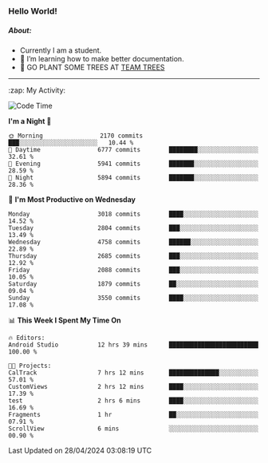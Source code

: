 ### Hello World!

##### About:
- Currently I am a student.
- 🌱 I’m learning how to make better documentation.
- 🌱 GO PLANT SOME TREES AT [TEAM TREES](https://teamtrees.org/)

---
  <summary>:zap: My Activity:</summary>
  
<!--START_SECTION:waka-->
![Code Time](http://img.shields.io/badge/Code%20Time-1%2C330%20hrs%2043%20mins-blue)

**I'm a Night 🦉** 

```text
🌞 Morning                2170 commits        ███░░░░░░░░░░░░░░░░░░░░░░   10.44 % 
🌆 Daytime                6777 commits        ████████░░░░░░░░░░░░░░░░░   32.61 % 
🌃 Evening                5941 commits        ███████░░░░░░░░░░░░░░░░░░   28.59 % 
🌙 Night                  5894 commits        ███████░░░░░░░░░░░░░░░░░░   28.36 % 
```
📅 **I'm Most Productive on Wednesday** 

```text
Monday                   3018 commits        ████░░░░░░░░░░░░░░░░░░░░░   14.52 % 
Tuesday                  2804 commits        ███░░░░░░░░░░░░░░░░░░░░░░   13.49 % 
Wednesday                4758 commits        ██████░░░░░░░░░░░░░░░░░░░   22.89 % 
Thursday                 2685 commits        ███░░░░░░░░░░░░░░░░░░░░░░   12.92 % 
Friday                   2088 commits        ███░░░░░░░░░░░░░░░░░░░░░░   10.05 % 
Saturday                 1879 commits        ██░░░░░░░░░░░░░░░░░░░░░░░   09.04 % 
Sunday                   3550 commits        ████░░░░░░░░░░░░░░░░░░░░░   17.08 % 
```


📊 **This Week I Spent My Time On** 

```text
🔥 Editors: 
Android Studio           12 hrs 39 mins      █████████████████████████   100.00 % 

🐱‍💻 Projects: 
CalTrack                 7 hrs 12 mins       ██████████████░░░░░░░░░░░   57.01 % 
CustomViews              2 hrs 12 mins       ████░░░░░░░░░░░░░░░░░░░░░   17.39 % 
test                     2 hrs 6 mins        ████░░░░░░░░░░░░░░░░░░░░░   16.69 % 
Fragments                1 hr                ██░░░░░░░░░░░░░░░░░░░░░░░   07.91 % 
ScrollView               6 mins              ░░░░░░░░░░░░░░░░░░░░░░░░░   00.90 % 
```


 Last Updated on 28/04/2024 03:08:19 UTC
<!--END_SECTION:waka-->
